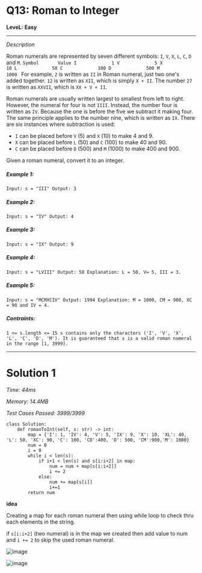 # Q13: Roman to Integer

**LeveL: Easy**

-----

*Description*

Roman numerals are represented by seven different symbols: `I`, `V`, `X`, `L`, `C`, `D` and `M`.
`Symbol       Value
I             1
V             5
X             10
L             50
C             100
D             500
M             1000
`
For example, `2` is written as `II` in Roman numeral, just two one's added together. `12` is written as `XII`, which is simply `X + II`. The number `27` is written as `XXVII`, which is `XX + V + II`.

Roman numerals are usually written largest to smallest from left to right. However, the numeral for four is not `IIII`. Instead, the number four is written as `IV`. Because the one is before the five we subtract it making four. The same principle applies to the number nine, which is written as `IX`. There are six instances where subtraction is used:

* `I` can be placed before `V` (5) and `X` (10) to make 4 and 9.
* `X` can be placed before `L` (50) and `C` (100) to make 40 and 90.
* `C` can be placed before `D` (500) and `M` (1000) to make 400 and 900.

Given a roman numeral, convert it to an integer.

##### Example 1:
`Input: s = "III"
Output: 3`

##### Example 2:
`Input: s = "IV"
Output: 4`

##### Example 3:
`Input: s = "IX"
Output: 9`

##### Example 4:
`Input: s = "LVIII"
Output: 58
Explanation: L = 50, V= 5, III = 3.`

##### Example 5:
`Input: s = "MCMXCIV"
Output: 1994
Explanation: M = 1000, CM = 900, XC = 90 and IV = 4.`

##### Contraints:
`1 <= s.length <= 15
s contains only the characters ('I', 'V', 'X', 'L', 'C', 'D', 'M').
It is guaranteed that s is a valid roman numeral in the range [1, 3999].`


---------

# Solution 1

*Time: 44ms*

*Memory: 14.4MB*

*Test Cases Passed: 3999/3999*

```Python3
class Solution:
    def romanToInt(self, s: str) -> int:
        map = {'I': 1, 'IV': 4, 'V': 5, 'IX': 9, 'X': 10, 'XL': 40, 'L': 50, 'XC': 90, 'C': 100, 'CD':400, 'D': 500, 'CM':900,'M': 1000}
        num = 0
        i = 0
        while i < len(s):
            if i+1 < len(s) and s[i:i+2] in map:
                num = num + map[s[i:i+2]]
                i += 2
            else:
                num += map[s[i]]
                i+=1
        return num
```

**idea**

Creating a map for each roman numeral then using while loop to check thru each
elements in the string.

if `s[i:i+2]` (two numeral) is in the map we created then add value to num and
`i += 2` to skip the used roman numeral.


![image]()

![image]()
